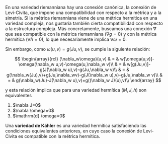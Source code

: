 En una variedad riemanniana hay una conexión canónica, la conexión de Levi-Civita, que impone una compatibilidad con respecto a la métrica y a la simetría. Si la métrica riemanniana viene de una métrica hermítica en una variedad compleja, nos gustaría también cierta compatibilidad con respecto a la estructura compleja. Más concretamente, buscamos una conexión $\nabla$ que sea compatible con la métrica riemanniana ($\nabla g=0$) y con la métrica hermítica ($\nabla \tilde{h}=0$), lo que necesariamente implica $\nabla\omega=0$.

Sin embargo, como $\omega(u,v)=g(Ju,v)$, se cumple la siguiente relación:

$$
\begin{array}{rcl}
(\nabla_w\omega)(u,v) & = & w[\omega(u,v)]-\omega(\nabla_w u,v)-\omega(u,\nabla_w v)\\
& = & w[g(Ju,v)]-g(J(\nabla_w u),v)-g(Ju,\nabla_w v)\\
& = & g(\nabla_w(Ju),v)+g(Ju,\nabla_wv)-g(J(\nabla_w u),v)-g(Ju,\nabla_w v)\\
& = & g(\nabla_w(Ju)-J(\nabla_w u),v)=g((\nabla_w J)(u),v)\\
\end{array}
$$

y esta relación implica que para una variedad hermítica $(M,J,h)$ son equivalentes

<ol>
<li>$\nabla J=0$</li>
<li>$\nabla \omega=0$</li>
<li>$\mathrm{d} \omega=0$</li>
</ol>

Una **variedad de Kähler** es una variedad hermítica satisfaciendo las condiciones equivalentes anteriores, en cuyo caso la conexión de Levi-Civita es compatible con la métrica hermítica.